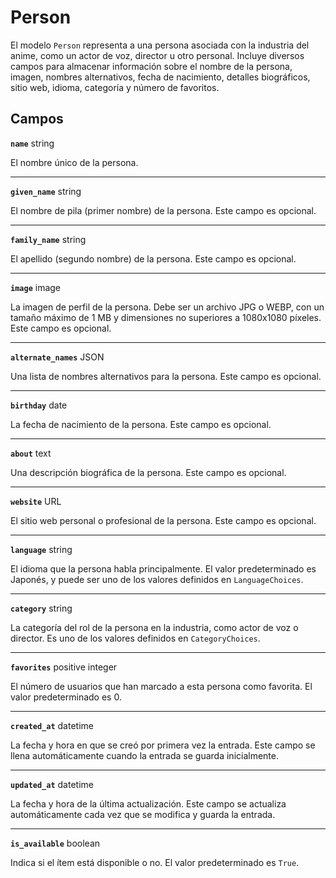 # Person <Badge type="danger" text="model" />

El modelo `Person` representa a una persona asociada con la industria del anime, como un actor de voz, director u otro personal. Incluye diversos campos para almacenar información sobre el nombre de la persona, imagen, nombres alternativos, fecha de nacimiento, detalles biográficos, sitio web, idioma, categoría y número de favoritos.

## Campos

**`name`** string

El nombre único de la persona.

---

**`given_name`** string

El nombre de pila (primer nombre) de la persona. Este campo es opcional.

---

**`family_name`** string

El apellido (segundo nombre) de la persona. Este campo es opcional.

---

**`image`** image

La imagen de perfil de la persona. Debe ser un archivo JPG o WEBP, con un tamaño máximo de 1 MB y dimensiones no superiores a 1080x1080 píxeles. Este campo es opcional.

---

**`alternate_names`** JSON

Una lista de nombres alternativos para la persona. Este campo es opcional.

---

**`birthday`** date

La fecha de nacimiento de la persona. Este campo es opcional.

---

**`about`** text

Una descripción biográfica de la persona. Este campo es opcional.

---

**`website`** URL

El sitio web personal o profesional de la persona. Este campo es opcional.

---

**`language`** string

El idioma que la persona habla principalmente. El valor predeterminado es Japonés, y puede ser uno de los valores definidos en `LanguageChoices`.

---

**`category`** string

La categoría del rol de la persona en la industria, como actor de voz o director. Es uno de los valores definidos en `CategoryChoices`.

---

**`favorites`** positive integer

El número de usuarios que han marcado a esta persona como favorita. El valor predeterminado es 0.

---

**`created_at`** datetime

La fecha y hora en que se creó por primera vez la entrada. Este campo se llena automáticamente cuando la entrada se guarda inicialmente.

---

**`updated_at`** datetime

La fecha y hora de la última actualización. Este campo se actualiza automáticamente cada vez que se modifica y guarda la entrada.

---

**`is_available`** boolean

Indica si el ítem está disponible o no. El valor predeterminado es `True`.
